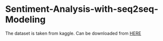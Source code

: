 # Sentiment-Analysis-with-seq2seq-Modeling
The dataset is taken from kaggle. Can be downloaded from <a href="https://www.kaggle.com/snap/amazon-fine-food-reviews">HERE</a>  
